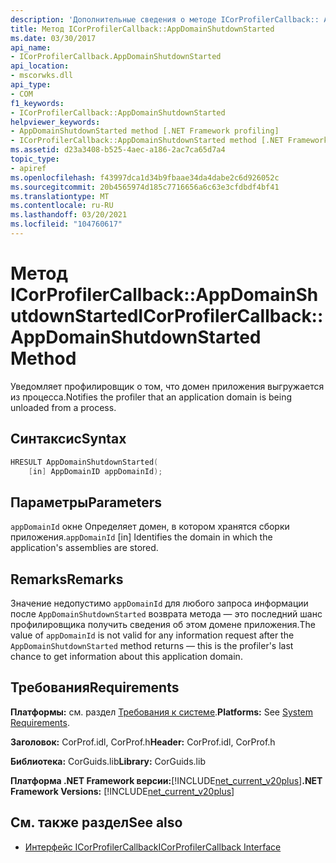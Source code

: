 ```yaml
---
description: 'Дополнительные сведения о методе ICorProfilerCallback:: AppDomainShutdownStarted'
title: Метод ICorProfilerCallback::AppDomainShutdownStarted
ms.date: 03/30/2017
api_name:
- ICorProfilerCallback.AppDomainShutdownStarted
api_location:
- mscorwks.dll
api_type:
- COM
f1_keywords:
- ICorProfilerCallback::AppDomainShutdownStarted
helpviewer_keywords:
- AppDomainShutdownStarted method [.NET Framework profiling]
- ICorProfilerCallback::AppDomainShutdownStarted method [.NET Framework profiling]
ms.assetid: d23a3408-b525-4aec-a186-2ac7ca65d7a4
topic_type:
- apiref
ms.openlocfilehash: f43997dca1d34b9fbaae34da4dabe2c6d926052c
ms.sourcegitcommit: 20b4565974d185c7716656a6c63e3cfdbdf4bf41
ms.translationtype: MT
ms.contentlocale: ru-RU
ms.lasthandoff: 03/20/2021
ms.locfileid: "104760617"
---
```

# <a name="icorprofilercallbackappdomainshutdownstarted-method"></a><span data-ttu-id="febce-103">Метод ICorProfilerCallback::AppDomainShutdownStarted</span><span class="sxs-lookup"><span data-stu-id="febce-103">ICorProfilerCallback::AppDomainShutdownStarted Method</span></span>

<span data-ttu-id="febce-104">Уведомляет профилировщик о том, что домен приложения выгружается из процесса.</span><span class="sxs-lookup"><span data-stu-id="febce-104">Notifies the profiler that an application domain is being unloaded from a process.</span></span>  
  
## <a name="syntax"></a><span data-ttu-id="febce-105">Синтаксис</span><span class="sxs-lookup"><span data-stu-id="febce-105">Syntax</span></span>  
  
```cpp  
HRESULT AppDomainShutdownStarted(  
    [in] AppDomainID appDomainId);  
```  
  
## <a name="parameters"></a><span data-ttu-id="febce-106">Параметры</span><span class="sxs-lookup"><span data-stu-id="febce-106">Parameters</span></span>

<span data-ttu-id="febce-107">`appDomainId` окне Определяет домен, в котором хранятся сборки приложения.</span><span class="sxs-lookup"><span data-stu-id="febce-107">`appDomainId` [in] Identifies the domain in which the application's assemblies are stored.</span></span>

## <a name="remarks"></a><span data-ttu-id="febce-108">Remarks</span><span class="sxs-lookup"><span data-stu-id="febce-108">Remarks</span></span>  

 <span data-ttu-id="febce-109">Значение недопустимо `appDomainId` для любого запроса информации после `AppDomainShutdownStarted` возврата метода — это последний шанс профилировщика получить сведения об этом домене приложения.</span><span class="sxs-lookup"><span data-stu-id="febce-109">The value of `appDomainId` is not valid for any information request after the `AppDomainShutdownStarted` method returns — this is the profiler's last chance to get information about this application domain.</span></span>  
  
## <a name="requirements"></a><span data-ttu-id="febce-110">Требования</span><span class="sxs-lookup"><span data-stu-id="febce-110">Requirements</span></span>  

 <span data-ttu-id="febce-111">**Платформы:** см. раздел [Требования к системе](../../get-started/system-requirements.md).</span><span class="sxs-lookup"><span data-stu-id="febce-111">**Platforms:** See [System Requirements](../../get-started/system-requirements.md).</span></span>  
  
 <span data-ttu-id="febce-112">**Заголовок:** CorProf.idl, CorProf.h</span><span class="sxs-lookup"><span data-stu-id="febce-112">**Header:** CorProf.idl, CorProf.h</span></span>  
  
 <span data-ttu-id="febce-113">**Библиотека:** CorGuids.lib</span><span class="sxs-lookup"><span data-stu-id="febce-113">**Library:** CorGuids.lib</span></span>  
  
 <span data-ttu-id="febce-114">**Платформа .NET Framework версии:**[!INCLUDE[net_current_v20plus](../../../../includes/net-current-v20plus-md.md)]</span><span class="sxs-lookup"><span data-stu-id="febce-114">**.NET Framework Versions:** [!INCLUDE[net_current_v20plus](../../../../includes/net-current-v20plus-md.md)]</span></span>  
  
## <a name="see-also"></a><span data-ttu-id="febce-115">См. также раздел</span><span class="sxs-lookup"><span data-stu-id="febce-115">See also</span></span>

- [<span data-ttu-id="febce-116">Интерфейс ICorProfilerCallback</span><span class="sxs-lookup"><span data-stu-id="febce-116">ICorProfilerCallback Interface</span></span>](icorprofilercallback-interface.md)
